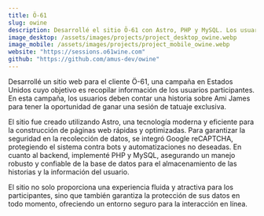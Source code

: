 ```yaml
---
title: Ö-61
slug: owine
description: Desarrollé el sitio Ö-61 con Astro, PHP y MySQL. Los usuarios comparten historias sobre Ami James para ganar un tatuaje.
image_desktop: /assets/images/projects/project_desktop_owine.webp
image_mobile: /assets/images/projects/project_mobile_owine.webp
website: "https://sessions.o61wine.com"
github: "https://github.com/amus-dev/owine"
---
```


Desarrollé un sitio web para el cliente Ö-61, una campaña en Estados Unidos cuyo objetivo es recopilar información de los usuarios participantes. En esta campaña, los usuarios deben contar una historia sobre Ami James para tener la oportunidad de ganar una sesión de tatuaje exclusiva.

El sitio fue creado utilizando Astro, una tecnología moderna y eficiente para la construcción de páginas web rápidas y optimizadas. Para garantizar la seguridad en la recolección de datos, se integró Google reCAPTCHA, protegiendo el sistema contra bots y automatizaciones no deseadas. En cuanto al backend, implementé PHP y MySQL, asegurando un manejo robusto y confiable de la base de datos para el almacenamiento de las historias y la información del usuario.

El sitio no solo proporciona una experiencia fluida y atractiva para los participantes, sino que también garantiza la protección de sus datos en todo momento, ofreciendo un entorno seguro para la interacción en línea.
